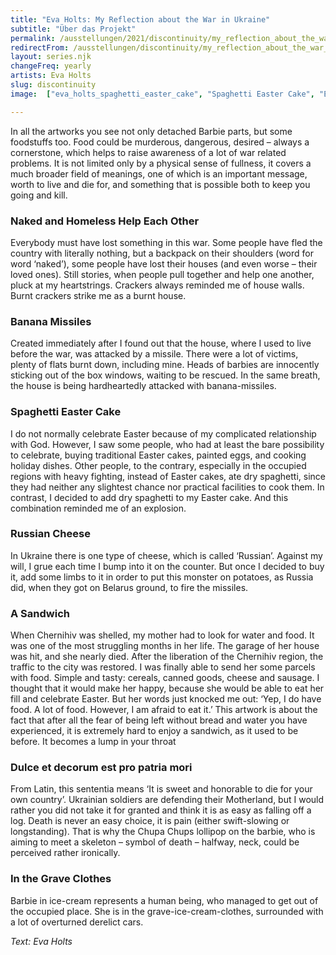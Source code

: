 ```yaml
---
title: "Eva Holts: My Reflection about the War in Ukraine"
subtitle: "Über das Projekt"
permalink: /ausstellungen/2021/discontinuity/my_reflection_about_the_war_in_ukraine/
redirectFrom: /ausstellungen/discontinuity/my_reflection_about_the_war_in_ukraine/
layout: series.njk
changeFreq: yearly
artists: Eva Holts
slug: discontinuity
image:  ["eva_holts_spaghetti_easter_cake", "Spaghetti Easter Cake", "Eva Holts", "Eva Holts"]

---
```



In all the artworks you see not only detached Barbie parts, but some foodstuffs too. Food could be murderous, dangerous, desired – always a cornerstone, which helps to raise awareness of a lot of war related problems. It is not limited only by a physical sense of fullness, it covers a much broader field of meanings, one of which is an important message, worth to live and die for, and something that is possible both to keep you going and kill. 




### Naked and Homeless Help Each Other 

Everybody must have lost something in this war. Some people have fled the country with literally nothing, but a backpack on their shoulders (word for word ‘naked’), some people have lost their houses (and even worse – their loved ones). Still stories, when people pull together and help one another, pluck at my heartstrings. Crackers always reminded me of house walls. Burnt crackers strike me as a burnt house.





### Banana Missiles

Created immediately after I found out that the house, where I used to live before the war, was attacked by a missile. There were a lot of victims, plenty of flats burnt down, including mine. Heads of barbies are innocently sticking out of the box windows, waiting to be rescued. In the same breath, the house is being hardheartedly attacked with banana-missiles. 



### Spaghetti Easter Cake
 
I do not normally celebrate Easter because of my complicated relationship with God. However, I saw some people, who had at least the bare possibility to celebrate, buying traditional Easter cakes, painted eggs, and cooking holiday dishes. Other people, to the contrary, especially in the occupied regions with heavy fighting, instead of Easter cakes, ate dry spaghetti, since they had neither any slightest chance nor practical facilities to cook them. In contrast, I decided to add dry spaghetti to my Easter cake. And this combination reminded me of an explosion. 



### Russian Cheese

In Ukraine there is one type of cheese, which is called ‘Russian’. Against my will, I grue each time I bump into it on the counter. But once I decided to buy it, add some limbs to it in order to put this monster on potatoes, as Russia did, when they got on Belarus ground, to fire the missiles. 



### A Sandwich 

When Chernihiv was shelled, my mother had to look for water and food. It was one of the most struggling months in her life. The garage of her house was hit, and she nearly died. After the liberation of the Chernihiv region, the traffic to the city was restored. I was finally able to send her some parcels with food. Simple and tasty: cereals, canned goods, cheese and sausage. I thought that it would make her happy, because she would be able to eat her fill and celebrate Easter. But her words just knocked me out: ‘Yep, I do have food. A lot of food. However, I am afraid to eat it.’ This artwork is about the fact that after all the fear of being left without bread and water you have experienced, it is extremely hard to enjoy a sandwich, as it used to be before. It becomes a lump in your throat




### Dulce et decorum est pro patria mori 

From Latin, this sententia means ‘It is sweet and honorable to die for your own country’. Ukrainian soldiers are defending their Motherland, but I would rather you did not take it for granted and think it is as easy as falling off a log. Death is never an easy choice, it is pain (either swift-slowing or longstanding). That is why the Chupa Chups lollipop on the barbie, who is aiming to meet a skeleton – symbol of death – halfway, neck, could be perceived rather ironically.


### In the Grave Clothes 

Barbie in ice-cream represents a human being, who managed to get out of the occupied place. She is in the grave-ice-cream-clothes, surrounded with a lot of overturned derelict cars.

*Text: Eva Holts*

